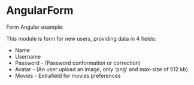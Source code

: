 AngularForm
===========

Form Angular example:

This module is form for new users, providing data in 4 fields:

* Name
* Username
* Password - (Password conformation or correction)
* Avatar - (An user upload an image, only 'png' and max-size of 512 kb)
* Movies - Extrafield for movies preferences
